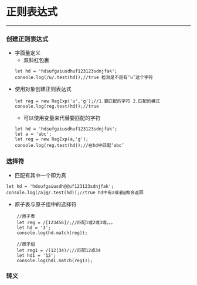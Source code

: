 # 正则表达式
---

### 创建正则表达式
- 字面量定义
    - 双斜杠包裹
    ```
    let hd = 'hdsufgaiusdhuf123123sdnjfak';
    console.log(/u/.test(hd));//true 检测是不是有‘u’这个字符
    ```
- 使用对象创建正则表达式
    ```
    let reg = new RegExp('u','g');//1.要匹配的字符 2.匹配的模式
    console.log(reg.test(hd));//true
    ```
    - 可以使用变量来代替要匹配的字符
    ```
    let hd = 'hdsufgaiusdhuf123123sdnjfak';
    let a = 'abc';
    let reg = new RegExp(a,'g');
    console.log(reg.test(hd));//在hd中匹配‘abc’ 
    ```
### 选择符
- 匹配有其中一个即为真
```
let hd = 'hdsufgaiusdh@@uf123123sdnjfak';
console.log(/a|@/.test(hd));//true hd中有a或者@都会返回
```
- 原子表与原子组中的选择符
```
    //原子表
    let reg = /[123456]/;//匹配1或2或3或。。。
    let hd = '3';
    console.log(hd.match(reg));

    //原子组
    let reg1 = /(12|34)/;//匹配12或34
    let hd1 = '12';
    console.log(hd1.match(reg1));
```
### 转义